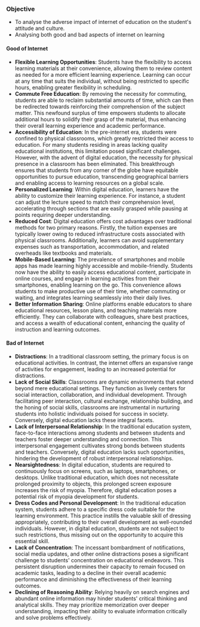 ### Objective
- To analyse the adverse impact of internet of education on the student's attitude and culture.
- Analysing both good and bad aspects of internet on learning

#### Good of Internet
- **Flexible Learning Opportunities**: Students have the flexibility to access learning materials at their convenience, allowing them to review content as needed for a more efficient learning experience. Learning can occur at any time that suits the individual, without being restricted to specific hours, enabling greater flexibility in scheduling.
- **Commute Free Education**: By removing the necessity for commuting, students are able to reclaim substantial amounts of time, which can then be redirected towards reinforcing their comprehension of the subject matter. This newfound surplus of time empowers students to allocate additional hours to solidify their grasp of the material, thus enhancing their overall learning experience and academic performance. 
- **Accessibility of Education**: In the pre-internet era, students were confined to physical classrooms, which greatly restricted their access to education. For many students residing in areas lacking quality educational institutions, this limitation posed significant challenges. However, with the advent of digital education, the necessity for physical presence in a classroom has been eliminated. This breakthrough ensures that students from any corner of the globe have equitable opportunities to pursue education, transcending geographical barriers and enabling access to learning resources on a global scale.
- **Personalized Learning**: Within digital education, learners have the ability to customize their learning experience. For instance, a student can adjust the lecture speed to match their comprehension level, accelerating through sections that are easily grasped while pausing at points requiring deeper understanding.
- **Reduced Cost**: Digital education offers cost advantages over traditional methods for two primary reasons. Firstly, the tuition expenses are typically lower owing to reduced infrastructure costs associated with physical classrooms. Additionally, learners can avoid supplementary expenses such as transportation, accommodation, and related overheads like textbooks and materials.
- **Mobile-Based Learning**: The prevalence of smartphones and mobile apps has made learning highly accessible and mobile-friendly. Students now have the ability to easily access educational content, participate in online courses, and engage in learning activities from their smartphones, enabling learning on the go. This convenience allows students to make productive use of their time, whether commuting or waiting, and integrates learning seamlessly into their daily lives.
- **Better Information Sharing**: Online platforms enable educators to share educational resources, lesson plans, and teaching materials more efficiently. They can collaborate with colleagues, share best practices, and access a wealth of educational content, enhancing the quality of instruction and learning outcomes.

#### Bad of Internet
- **Distractions**: In a traditional classroom setting, the primary focus is on educational activities. In contrast, the internet offers an expansive range of activities for engagement, leading to an increased potential for distractions.
- **Lack of Social Skills**: Classrooms are dynamic environments that extend beyond mere educational settings. They function as lively centers for social interaction, collaboration, and individual development. Through facilitating peer interaction, cultural exchange, relationship building, and the honing of social skills, classrooms are instrumental in nurturing students into holistic individuals poised for success in society. Conversely, digital education lacks these integral facets.
- **Lack of Interpersonal Relationship**: In the traditional education system, face-to-face interactions among students and between students and teachers foster deeper understanding and connection. This interpersonal engagement cultivates strong bonds between students and teachers. Conversely, digital education lacks such opportunities, hindering the development of robust interpersonal relationships.
- **Nearsightedness**: In digital education, students are required to continuously focus on screens, such as laptops, smartphones, or desktops. Unlike traditional education, which does not necessitate prolonged proximity to objects, this prolonged screen exposure increases the risk of myopia. Therefore, digital education poses a potential risk of myopia development for students.
- **Dress Codes and Personal Development**: In the traditional education system, students adhere to a specific dress code suitable for the learning environment. This practice instills the valuable skill of dressing appropriately, contributing to their overall development as well-rounded individuals. However, in digital education, students are not subject to such restrictions, thus missing out on the opportunity to acquire this essential skill.
- **Lack of Concentration**: The incessant bombardment of notifications, social media updates, and other online distractions poses a significant challenge to students' concentration on educational endeavors. This persistent disruption undermines their capacity to remain focused on academic tasks, leading to a decline in their overall academic performance and diminishing the effectiveness of their learning outcomes.
- **Declining of Reasoning Ability**: Relying heavily on search engines and abundant online information may hinder students' critical thinking and analytical skills. They may prioritize memorization over deeper understanding, impacting their ability to evaluate information critically and solve problems effectively.